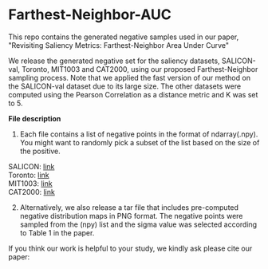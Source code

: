 # Farthest-Neighbor-AUC
This repo contains the generated negative samples used in our paper, "Revisiting Saliency Metrics: Farthest-Neighbor Area Under Curve"

We release the generated negative set for the saliency datasets, SALICON-val, Toronto, MIT1003 and CAT2000,
using our proposed Farthest-Neighbor sampling process. Note that we applied the fast version of our method on the SALICON-val
dataset due to its large size. The other datasets were computed using the Pearson Correlation as a distance metric 
and K was set to 5. 


**File description**
1. Each file contains a list of negative points in the format of ndarray(.npy). You might want to randomly pick
a subset of the list based on the size of the positive.

SALICON: [link]()  
Toronto: [link]()  
MIT1003: [link]()  
CAT2000: [link]()  

2. Alternatively, we also release a tar file that includes
pre-computed negative distribution maps in PNG format. The negative points were sampled from the (npy) list and the
sigma value was selected according to Table 1 in the paper.



If you think our work is helpful to your study, we kindly ask please cite our paper:
